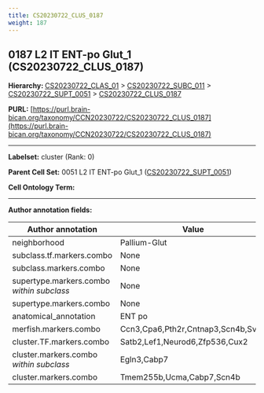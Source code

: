 ```yaml
---
title: CS20230722_CLUS_0187
weight: 187
---
```

## 0187 L2 IT ENT-po Glut_1 (CS20230722_CLUS_0187)
<b>Hierarchy: </b>
[CS20230722_CLAS_01](../CS20230722_CLAS_01) >
[CS20230722_SUBC_011](../CS20230722_SUBC_011) >
[CS20230722_SUPT_0051](../CS20230722_SUPT_0051) >
[CS20230722_CLUS_0187](../CS20230722_CLUS_0187)

**PURL:** [https://purl.brain-bican.org/taxonomy/CCN20230722/CS20230722_CLUS_0187](https://purl.brain-bican.org/taxonomy/CCN20230722/CS20230722_CLUS_0187)

---


**Labelset:** cluster (Rank: 0)

**Parent Cell Set:** 0051 L2 IT ENT-po Glut_1 ([CS20230722_SUPT_0051](../CS20230722_SUPT_0051))



**Cell Ontology Term:** 

[MARKER GENES.]: #


---

[TRANSFERRED ANNOTATIONS.]: #


[AUTHOR ANNOTATION FIELDS.]: #


**Author annotation fields:**

| Author annotation | Value |
|-------------------|-------|
|neighborhood|Pallium-Glut|
|subclass.tf.markers.combo|None|
|subclass.markers.combo|None|
|supertype.markers.combo _within subclass_|None|
|supertype.markers.combo|None|
|anatomical_annotation|ENT po|
|merfish.markers.combo|Ccn3,Cpa6,Pth2r,Cntnap3,Scn4b,Sv2c|
|cluster.TF.markers.combo|Satb2,Lef1,Neurod6,Zfp536,Cux2|
|cluster.markers.combo _within subclass_|Egln3,Cabp7|
|cluster.markers.combo|Tmem255b,Ucma,Cabp7,Scn4b|
